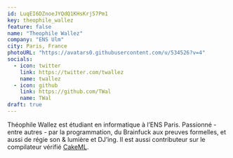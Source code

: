 ```yaml
---
id: LuqEI6DZnoeJYQdQ1KHsKrj57Pm1
key: theophile_wallez
feature: false
name: "Theophile Wallez"
company: "ENS Ulm"
city: Paris, France
photoURL: "https://avatars0.githubusercontent.com/u/534526?v=4"
socials:
  - icon: twitter
    link: https://twitter.com/twallez
    name: twallez
  - icon: github
    link: https://github.com/TWal
    name: TWal
draft: true
---
```

Théophile Wallez est étudiant en informatique à l’ENS Paris. Passionné - entre autres - par la programmation, du Brainfuck aux preuves formelles, et aussi de régie son & lumière et DJ’ing. Il est aussi contributeur sur le compilateur vérifié [CakeML].

[CakeML]: https://cakeml.org
